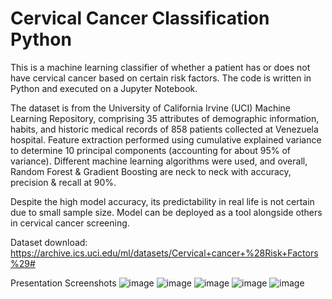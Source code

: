 # Cervical Cancer Classification Python
 
This is a machine learning classifier of whether a patient has or does not have cervical cancer based on certain risk factors. The code is written in Python and executed on a Jupyter Notebook.   

The dataset is from the University of California Irvine (UCI) Machine Learning Repository, comprising 35 attributes of demographic information, habits, and historic medical records of 858 patients collected at Venezuela hospital. Feature extraction performed using cumulative explained variance to determine 10 principal components (accounting for about 95% of variance). Different machine learning algorithms were used, and overall, Random Forest & Gradient Boosting are neck to neck with accuracy, precision & recall at 90%. 

Despite the high model accuracy, its predictability in real life is not certain due to small sample size.  Model can be deployed as a tool alongside others in cervical cancer screening. 

Dataset download: https://archive.ics.uci.edu/ml/datasets/Cervical+cancer+%28Risk+Factors%29#

Presentation Screenshots
![image](https://user-images.githubusercontent.com/88481617/145517491-abe539dd-e666-4021-a35e-dbd9facd7dca.png)
![image](https://user-images.githubusercontent.com/88481617/145517508-eb895c75-b957-4feb-b668-54ff1848792e.png)
![image](https://user-images.githubusercontent.com/88481617/145517538-08b51e46-e539-4f1a-a25c-ec021423d296.png)
![image](https://user-images.githubusercontent.com/88481617/145517578-6b2b864c-f2cf-4631-a208-ae04e896d6fc.png)
![image](https://user-images.githubusercontent.com/88481617/145517615-77cba71a-8ce7-422f-84c6-263a3e6f45e2.png)
